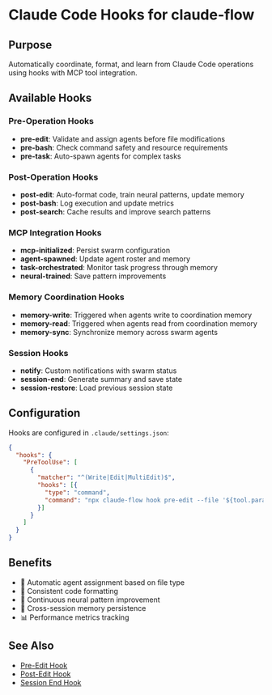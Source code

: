# Claude Code Hooks for claude-flow

## Purpose
Automatically coordinate, format, and learn from Claude Code operations using hooks with MCP tool integration.

## Available Hooks

### Pre-Operation Hooks
- **pre-edit**: Validate and assign agents before file modifications
- **pre-bash**: Check command safety and resource requirements  
- **pre-task**: Auto-spawn agents for complex tasks

### Post-Operation Hooks
- **post-edit**: Auto-format code, train neural patterns, update memory
- **post-bash**: Log execution and update metrics
- **post-search**: Cache results and improve search patterns

### MCP Integration Hooks
- **mcp-initialized**: Persist swarm configuration
- **agent-spawned**: Update agent roster and memory
- **task-orchestrated**: Monitor task progress through memory
- **neural-trained**: Save pattern improvements

### Memory Coordination Hooks
- **memory-write**: Triggered when agents write to coordination memory
- **memory-read**: Triggered when agents read from coordination memory
- **memory-sync**: Synchronize memory across swarm agents

### Session Hooks
- **notify**: Custom notifications with swarm status
- **session-end**: Generate summary and save state
- **session-restore**: Load previous session state

## Configuration
Hooks are configured in `.claude/settings.json`:

```json
{
  "hooks": {
    "PreToolUse": [
      {
        "matcher": "^(Write|Edit|MultiEdit)$",
        "hooks": [{
          "type": "command",
          "command": "npx claude-flow hook pre-edit --file '${tool.params.file_path}'"
        }]
      }
    ]
  }
}
```

## Benefits
- 🤖 Automatic agent assignment based on file type
- 🎨 Consistent code formatting
- 🧠 Continuous neural pattern improvement
- 💾 Cross-session memory persistence
- 📊 Performance metrics tracking

## See Also
- [Pre-Edit Hook](./pre-edit.md)
- [Post-Edit Hook](./post-edit.md)
- [Session End Hook](./session-end.md)
